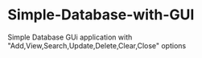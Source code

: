 # Simple-Database-with-GUI
Simple Database GUi application with "Add,View,Search,Update,Delete,Clear,Close" options
